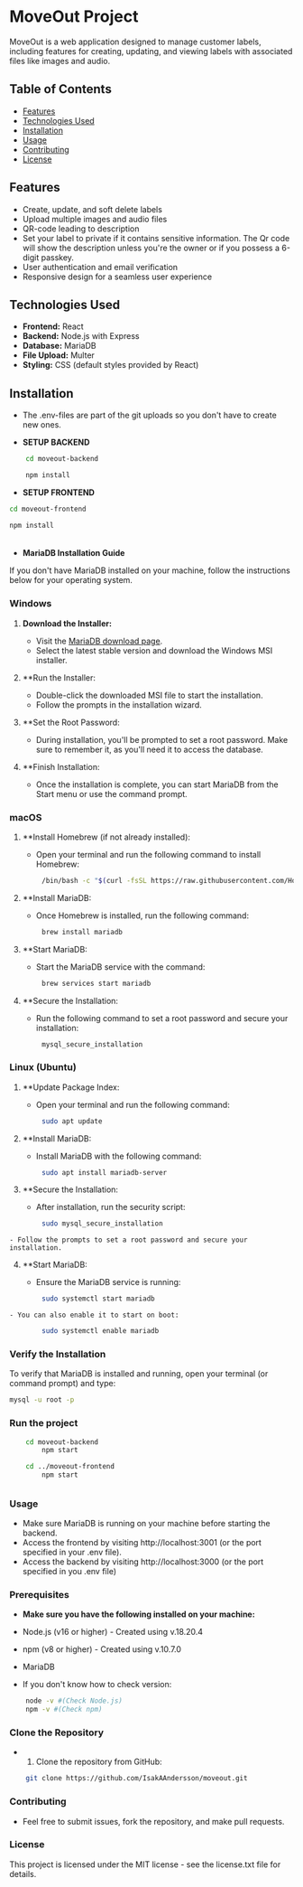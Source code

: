 # MoveOut Project

MoveOut is a web application designed to manage customer labels, including features for creating, updating, and viewing labels with associated files like images and audio.

## Table of Contents

-   [Features](#features)
-   [Technologies Used](#technologies-used)
-   [Installation](#installation)
-   [Usage](#usage)
-   [Contributing](#contributing)
-   [License](#license)

## Features

-   Create, update, and soft delete labels
-   Upload multiple images and audio files
-   QR-code leading to description
-   Set your label to private if it contains sensitive information.
    The Qr code will show the description unless you're the owner or if
    you possess a 6-digit passkey.
-   User authentication and email verification
-   Responsive design for a seamless user experience

## Technologies Used

-   **Frontend:** React
-   **Backend:** Node.js with Express
-   **Database:** MariaDB
-   **File Upload:** Multer
-   **Styling:** CSS (default styles provided by React)

## Installation

-   The .env-files are part of the git uploads so you don't have to create new ones.

-   **SETUP BACKEND**

```bash
    cd moveout-backend
```

```bash
    npm install
```

-   **SETUP FRONTEND**

```bash
cd moveout-frontend
```

```bash
npm install
```

######

######

-   **MariaDB Installation Guide**

If you don't have MariaDB installed on your machine, follow the instructions below for your operating system.

### Windows

1. **Download the Installer:**

    - Visit the [MariaDB download page](https://mariadb.org/download/).
    - Select the latest stable version and download the Windows MSI installer.

2. \*\*Run the Installer:

    - Double-click the downloaded MSI file to start the installation.
    - Follow the prompts in the installation wizard.

3. \*\*Set the Root Password:

    - During installation, you'll be prompted to set a root password. Make sure to remember it, as you'll need it to access the database.

4. \*\*Finish Installation:
    - Once the installation is complete, you can start MariaDB from the Start menu or use the command prompt.

### macOS

1. \*\*Install Homebrew (if not already installed):

    - Open your terminal and run the following command to install Homebrew:

```bash
        /bin/bash -c "$(curl -fsSL https://raw.githubusercontent.com/Homebrew/install/HEAD/install.sh)"
```

2. \*\*Install MariaDB:

    - Once Homebrew is installed, run the following command:

```bash
        brew install mariadb
```

3. \*\*Start MariaDB:

    - Start the MariaDB service with the command:

```bash
        brew services start mariadb
```

4. \*\*Secure the Installation:

    - Run the following command to set a root password and secure your installation:

```bash
        mysql_secure_installation
```

### Linux (Ubuntu)

1. \*\*Update Package Index:

    - Open your terminal and run the following command:

```bash
        sudo apt update
```

2. \*\*Install MariaDB:

    - Install MariaDB with the following command:

```bash
        sudo apt install mariadb-server
```

3. \*\*Secure the Installation:

    - After installation, run the security script:

```bash
        sudo mysql_secure_installation
```

    - Follow the prompts to set a root password and secure your installation.

4. \*\*Start MariaDB:

    - Ensure the MariaDB service is running:

```bash
        sudo systemctl start mariadb
```

    - You can also enable it to start on boot:

```bash
        sudo systemctl enable mariadb
```

### Verify the Installation

To verify that MariaDB is installed and running, open your terminal (or command prompt) and type:

```bash
mysql -u root -p
```

### Run the project

```bash
    cd moveout-backend
        npm start
```

```bash
    cd ../moveout-frontend
        npm start
```

######

######

### Usage

-   Make sure MariaDB is running on your machine before starting the backend.
-   Access the frontend by visiting http://localhost:3001 (or the port specified in your .env file).
-   Access the backend by visiting http://localhost:3000 (or the port specified in you .env file)

### Prerequisites

-   **Make sure you have the following installed on your machine:**

-   Node.js (v16 or higher) - Created using v.18.20.4
-   npm (v8 or higher) - Created using v.10.7.0
-   MariaDB

-   If you don't know how to check version:

```bash
    node -v #(Check Node.js)
    npm -v #(Check npm)
```

### Clone the Repository

-   1. Clone the repository from GitHub:

```bash
    git clone https://github.com/IsakAAndersson/moveout.git
```

### Contributing

-   Feel free to submit issues, fork the repository, and make pull requests.

### License

This project is licensed under the MIT license - see the license.txt file for details.
